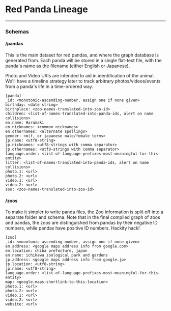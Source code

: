 # Red Panda Lineage
----

### Schemas 

#### /pandas

This is the main dataset for red pandas, and where the graph database is
generated from. Each panda will be stored in a single flat-text file, with
the panda's name as the filename (either English or Japanese).

Photo and Video URIs are intended to aid in identification of the animal.
We'll have a timeline strategy later to track arbitrary photos/videos/events
from a panda's life in a time-ordered way.

```
[panda]
_id: <monotonic-ascending-number, assign one if none given> 
birthday: <date string> 
birthplace: <zoo-names-translated-into-zoo-id> 
children: <list-of-names-translated-into-panda-ids, alert on name collisions> 
en.name: Harumaki 
en.nicknames: <common nicknames>
en.othernames: <alternate spellings> 
gender: <m|f, or japanese male/female terms>
jp.name: <utf8-string>
jp.nicknames: <utf8-strings with comma separator>
jp.othernames: <utf8-strings with comma separator>
language.order: <list-of-language-prefixes-most-meaningful-for-this-entity>
litter: <list-of-names-translated-into-panda-ids, alert on name collisions> 
photo.1: <url>
photo.2: <url>
video.1: <url>
video.2: <url>
zoo: <zoo-names-translated-into-zoo-id> 
```
 
#### /zoos

To make it simpler to write panda files, the Zoo information is split off into
a separate folder and schema. Note that in the final compiled graph of zoos and
pandas, the zoos are distinguished from pandas by their negative ID numbers,
while pandas have positive ID numbers. Hackity hack!

```
[zoo]
_id: <monotonic-ascending-number, assign one if none given> 
en.address: <google maps address info from google.com> 
en.location: chiba prefecture, japan 
en.name: ichikawa zoological park and gardens 
jp.address: <google maps address info from google.jp>
jp.location: <utf8-string> 
jp.name: <utf8-string>
language.order: <list-of-language-prefixes-most-meaningful-for-this-entity>
map: <google-maps-shortlink-to-this-location>
photo.1: <url>
photo.2: <url>
video.1: <url>
video.2: <url>
website: <url> 
```
